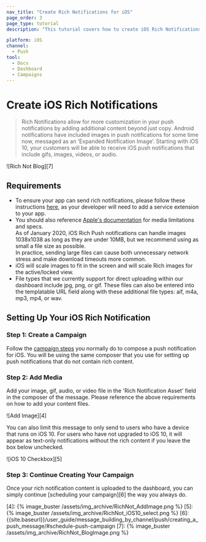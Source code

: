 ```yaml
---
nav_title: "Create Rich Notifications for iOS"
page_order: 3
page_type: tutorial
description: "This tutorial covers how to create iOS Rich Notifications for your Braze Campaigns."

platform: iOS
channel:
  - Push
tool:
  - Docs
  - Dashboard
  - Campaigns
---
```


# Create iOS Rich Notifications

> Rich Notifications allow for more customization in your push notifications by adding additional content beyond just copy. Android notifications have included images in push notifications for some time now, messaged as an ‘Expanded Notification Image’. Starting with iOS 10, your customers will be able to receive iOS push notifications that include gifs, images, videos, or audio.

![Rich Not Blog][7]

## Requirements

- To ensure your app can send rich notifications, please follow these instructions [here][1], as your developer will need to add a service extension to your app.
- You should also reference [Apple's documentation][2] for media limitations and specs.<br>As of January 2020, iOS Rich Push notifications can handle images 1038x1038 as long as they are under 10MB, but we recommend using as small a file size as possible.<br>In practice, sending large files can cause both unnecessary network stress and make download timeouts more common.
- iOS will scale images to fit in the screen and will scale Rich images for the active/locked view.
- File types that we currently support for direct uploading within our dashboard include jpg, png, or gif. These files can also be entered into the templatable URL field along with these additional file types: aif, m4a, mp3, mp4, or wav.

## Setting Up Your iOS Rich Notification

### Step 1: Create a Campaign
Follow the [campaign steps][3] you normally do to compose a push notification for iOS. You will be using the same composer that you use for setting up push notifications that do not contain rich content.

### Step 2: Add Media
Add your image, gif, audio, or video file in the 'Rich Notification Asset' field in the composer of the message. Please reference the above requirements on how to add your content files.

![Add Image][4]

You can also limit this message to only send to users who have a device that runs on iOS 10. For users who have not upgraded to iOS 10, it will appear as text-only notifications without the rich content if you leave the box below unchecked.

![iOS 10 Checkbox][5]

### Step 3: Continue Creating Your Campaign
Once your rich notification content is uploaded to the dashboard, you can simply continue [scheduling your campaign][6] the way you always do.

[1]: {{site.baseurl}}/developer_guide/platform_integration_guides/ios/push_notifications/integration/#ios-10-rich-notifications
[2]: https://developer.apple.com/reference/usernotifications/unnotificationattachment
[3]: {{site.baseurl}}/user_guide/message_building_by_channel/push/creating_a_push_message/#creating-a-push-message
[4]: {% image_buster /assets/img_archive/RichNot_AddImage.png %}
[5]: {% image_buster /assets/img_archive/RichNot_iOS10_select.png %}
[6]: {{site.baseurl}}/user_guide/message_building_by_channel/push/creating_a_push_message/#schedule-push-campaign
[7]: {% image_buster /assets/img_archive/RichNot_BlogImage.png %}
